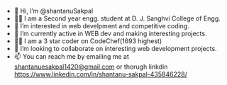 - 👋 Hi, I’m @shantanuSakpal
- 👨‍🎓 I am a Second year engg. student at D. J. Sanghvi College of Engg. 
- 👀 I’m interested in web develpment and competitive coding.
- 🌱 I’m currently active in WEB dev and making interesting projects.
- 👨‍💻 I am a 3 star coder on CodeChef(1693 highest) 
- 💞️ I’m looking to collaborate on interesting web development projects.
- 📫 You can reach me by emailing me at shantanuesakpal1420@gmail.com or thorugh linkdin https://www.linkedin.com/in/shantanu-sakpal-435846228/

<!---
shantanuSakpal/shantanuSakpal is a ✨ special ✨ repository because its `README.md` (this file) appears on your GitHub profile.
You can click the Preview link to take a look at your changes.
--->
